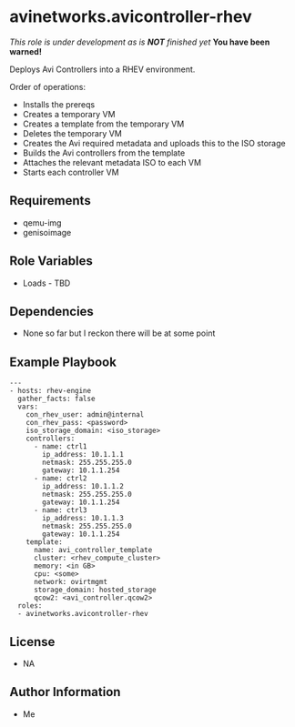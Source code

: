 avinetworks.avicontroller-rhev
=========

*This role is under development as is **NOT** finished yet*
**You have been warned!**

Deploys Avi Controllers into a RHEV environment.

Order of operations:
* Installs the prereqs
* Creates a temporary VM
* Creates a template from the temporary VM
* Deletes the temporary VM
* Creates the Avi required metadata and uploads this to the ISO storage
* Builds the Avi controllers from the template
* Attaches the relevant metadata ISO to each VM
* Starts each controller VM

Requirements
------------

* qemu-img
* genisoimage

Role Variables
--------------

* Loads - TBD

Dependencies
------------

* None so far but I reckon there will be at some point

Example Playbook
----------------

    ---
    - hosts: rhev-engine
      gather_facts: false
      vars:
        con_rhev_user: admin@internal
        con_rhev_pass: <password>
        iso_storage_domain: <iso_storage>
        controllers:
          - name: ctrl1
            ip_address: 10.1.1.1
            netmask: 255.255.255.0
            gateway: 10.1.1.254
          - name: ctrl2
            ip_address: 10.1.1.2
            netmask: 255.255.255.0
            gateway: 10.1.1.254
          - name: ctrl3
            ip_address: 10.1.1.3
            netmask: 255.255.255.0
            gateway: 10.1.1.254
        template:
          name: avi_controller_template
          cluster: <rhev_compute_cluster>
          memory: <in GB>
          cpu: <some>
          network: ovirtmgmt
          storage_domain: hosted_storage
          qcow2: <avi_controller.qcow2>
      roles:
      - avinetworks.avicontroller-rhev

License
-------

* NA

Author Information
------------------

* Me